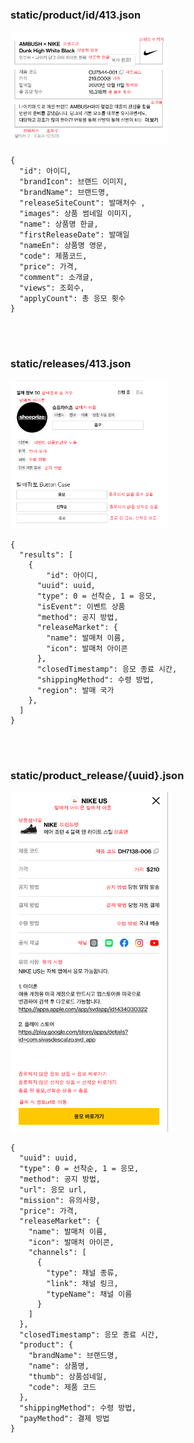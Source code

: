 ### static/product/id/413.json

<img src="./readmeImage/detailInfo.png" style="width:50%;" />

```
{
  "id": 아이디,
  "brandIcon": 브랜드 이미지,
  "brandName": 브랜드명,
  "releaseSiteCount": 발매처수 ,
  "images": 상품 썸네일 이미지,
  "name": 상품명 한글,
  "firstReleaseDate": 발매일
  "nameEn": 상품명 영문,
  "code": 제품코드,
  "price": 가격,
  "comment": 소개글,
  "views": 조회수,
  "applyCount": 총 응모 횟수
}
```

<br><br>

### static/releases/413.json

<img src="./readmeImage/release.png" style="width:50%;" />

```
{
  "results": [
    {
    	"id": 아이디,
      "uuid": uuid,
      "type": 0 = 선착순, 1 = 응모,
      "isEvent": 이벤트 상품
      "method": 공지 방법,
      "releaseMarket": {
        "name": 발매처 이름,
        "icon": 발매처 아이콘
      },
      "closedTimestamp": 응모 종료 시간,
      "shippingMethod": 수령 방법,
      "region": 발매 국가
    },
  ]
}
```

<br><br>

### static/product_release/{uuid}.json

<img src="./readmeImage/layer.png" alt=" " style="width:50%;" />

```
{
  "uuid": uuid,
  "type": 0 = 선착순, 1 = 응모,
  "method": 공지 방법,
  "url": 응모 url,
  "mission": 유의사항,
  "price": 가격,
  "releaseMarket": {
    "name": 발매처 이름,
    "icon": 발매처 아이콘,
    "channels": [
      {
        "type": 채널 종류,
        "link": 채널 링크,
        "typeName": 채널 이름
      }
    ]
  },
  "closedTimestamp": 응모 종료 시간,
  "product": {
    "brandName": 브랜드명,
    "name": 상품명,
    "thumb": 상품섬네일,
    "code": 제품 코드
  },
  "shippingMethod": 수령 방법,
  "payMethod": 결제 방법
}

```
